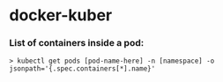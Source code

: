 # docker-kuber


###  List of containers inside a pod:   
    > kubectl get pods [pod-name-here] -n [namespace] -o jsonpath='{.spec.containers[*].name}'
